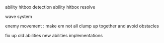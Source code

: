 ability hitbox detection
ability hitbox resolve

wave system

enemy movement : make em not all clump up together and avoid obstacles

fix up old abilities
new abilities implementations